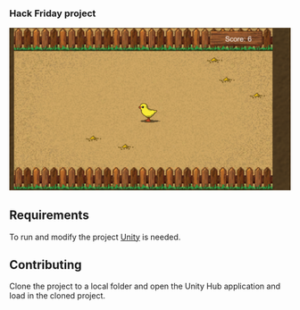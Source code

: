 ### Hack Friday project

![Screenshot](https://github.com/MobieTrain/ExplodingPinto/blob/master/Screenshots/screenshot0.png)


## Requirements

To run and modify the project [Unity](https://unity.com/) is needed.

## Contributing

Clone the project to a local folder and open the Unity Hub application and load in the cloned project.


